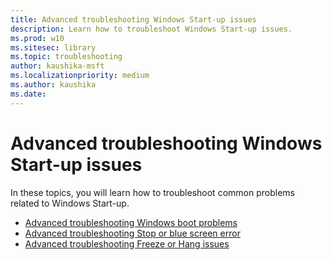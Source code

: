 ```yaml
---
title: Advanced troubleshooting Windows Start-up issues
description: Learn how to troubleshoot Windows Start-up issues.
ms.prod: w10
ms.sitesec: library
ms.topic: troubleshooting
author: kaushika-msft
ms.localizationpriority: medium
ms.author: kaushika
ms.date: 
---
```


# Advanced troubleshooting Windows Start-up issues

In these topics, you will learn how to troubleshoot common problems related to Windows Start-up.

- [Advanced troubleshooting Windows boot problems](advanced-troubleshooting-boot-problems.md)
- [Advanced troubleshooting Stop or blue screen error](troubleshoot-stop-errors.md)
- [Advanced troubleshooting Freeze or Hang issues](troubleshoot-windows-freeze.md)
